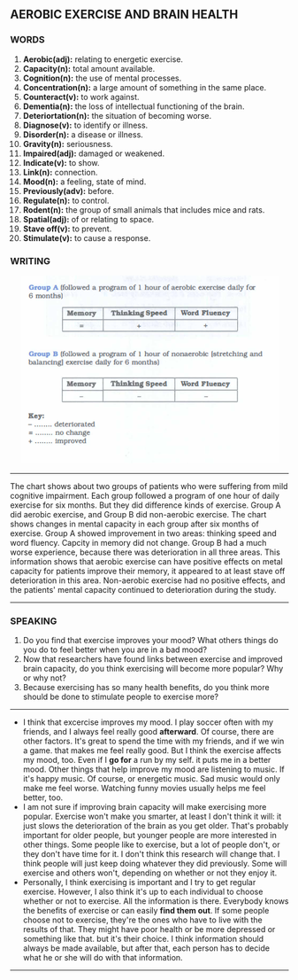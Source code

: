 ## AEROBIC EXERCISE AND BRAIN HEALTH

### WORDS
1. **Aerobic(adj):** relating to energetic exercise.
2. **Capacity(n):** total amount available.
3. **Cognition(n):** the use of mental processes.
4. **Concentration(n):** a large amount of something in the same place.
5. **Counteract(v):** to work against.
6. **Dementia(n):** the loss of intellectual functioning of the brain.
7. **Deteriortation(n):** the situation of becoming worse.
8. **Diagnose(v):** to identify or illness.
9. **Disorder(n):** a disease or illness.
10. **Gravity(n):** seriousness.
11. **Impaired(adj):** damaged or weakened.
12. **Indicate(v):** to show.
13. **Link(n):** connection.
14. **Mood(n):** a feeling, state of mind.
15. **Previously(adv):** before.
16. **Regulate(n):** to control.
17. **Rodent(n):** the group of small animals that includes mice and rats.
18. **Spatial(adj):** of or relating to space.
19. **Stave off(v):** to prevent.
20. **Stimulate(v):** to cause a response.

### WRITING

<center>
  <img src="/assets/images/barron_words/unit5/part2_writing.png">
</center>

---

The chart shows about two groups of patients who were suffering from mild cognitive impairment. Each group followed a program of one hour of daily exercise for six months. But they did difference kinds of exercise. Group A did aerobic exercise, and Group B did non-aerobic exercise. The chart shows changes in mental capacity in each group after six months of exercise. Group A showed improvement in two areas: thinking speed and word fluency. Capcity in memory did not change. Group B had a much worse experience, because there was deterioration in all three areas. This information shows that aerobic exercise can have positive effects on metal capacity for patients improve their memory, it appeared to at least stave off deterioration in this area. Non-aerobic exercise had no positive effects, and the patients' mental capacity continued to deterioration during the study.

---

### SPEAKING

1. Do you find that exercise improves your mood? What others things do you do to feel better when you are in a bad mood?
2. Now that researchers have found links between exercise and improved brain capacity, do you think exercising will become more popular? Why or why not?
3. Because exercising has so many health benefits, do you think more should be done to stimulate people to exercise more?

---

* I think that excercise improves my mood. I play soccer often with my friends, and I always feel really good **afterward**. Of course, there are other factors. It's great to spend the time with my friends, and if we win a game. that makes me feel really good. But I think the exercise affects my mood, too. Even if I **go for** a run by my self. it puts me in a better mood. Other things that help improve my mood are listening to music. If it's happy music. Of course, or energetic music. Sad music would only make me feel worse. Watching funny movies usually helps me feel better, too.
* I am not sure if improving brain capacity will make exercising more popular. Exercise won't make you smarter, at least I don't think it will: it just slows the deterioration of the brain as you get older. That's probably important for older people, but younger people are more interested in other things. Some people like to exercise, but a lot of people don't, or they don't have time for it. I don't think this research will change that. I think people will just keep doing whatever they did previously. Some will exercise and others won't, depending on whether or not they enjoy it.
* Personally, I think exercising is important and I try to get regular exercise. However, I also think it's up to each individual to choose whether or not to exercise. All the information is there. Everybody knows the benefits of exercise or can easily **find them out**. If some people choose not to exercise, they're the ones who have to live with the results of that. They might have poor health or be more depressed or something like that. but it's their choice. I think information should always be made available, but after that, each person has to decide what he or she will do with that information.

---
